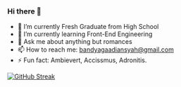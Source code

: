 ### Hi there 👋

- 🔭 I’m currently Fresh Graduate from High School
- 🌱 I’m currently learning Front-End Engineering
- 💬 Ask me about anything but romances
- 📫 How to reach me: bandyagaadiansyah@gmail.com
- ⚡ Fun fact: Ambievert, Accissmus, Adronitis.

[![GitHub Streak](https://streak-stats.demolab.com/?user=basganajaah&theme=dark)](https://git.io/streak-stats)
